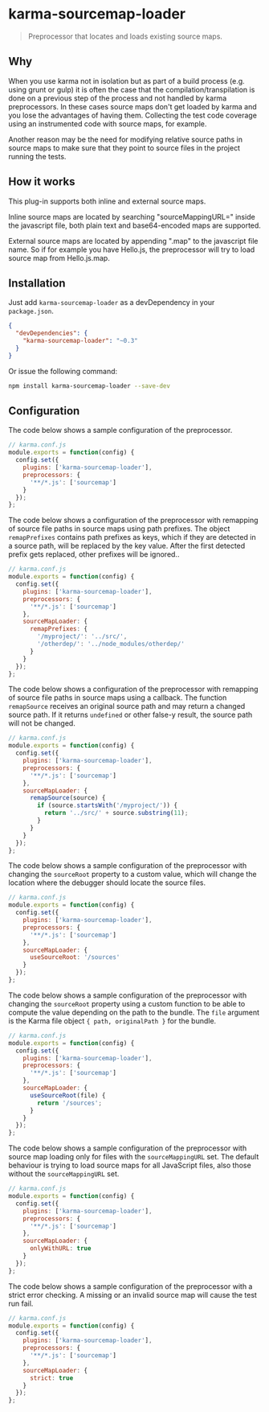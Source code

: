 # karma-sourcemap-loader

> Preprocessor that locates and loads existing source maps.

## Why

When you use karma not in isolation but as part of a build process (e.g. using grunt
or gulp) it is often the case that the compilation/transpilation is done on a previous
step of the process and not handled by karma preprocessors. In these cases source maps
don't get loaded by karma and you lose the advantages of having them. Collecting
the test code coverage using an instrumented code with source maps, for example.

Another reason may be the need for modifying relative source paths in source maps
to make sure that they point to source files in the project running the tests.

## How it works

This plug-in supports both inline and external source maps.

Inline source maps are located by searching "sourceMappingURL=" inside the javascript
file, both plain text and base64-encoded maps are supported.

External source maps are located by appending ".map" to the javascript file name.
So if for example you have Hello.js, the preprocessor will try to load source map from
Hello.js.map.

## Installation

Just add `karma-sourcemap-loader` as a devDependency in your `package.json`.
```json
{
  "devDependencies": {
    "karma-sourcemap-loader": "~0.3"
  }
}
```

Or issue the following command:
```bash
npm install karma-sourcemap-loader --save-dev
```

## Configuration

The code below shows a sample configuration of the preprocessor.

```js
// karma.conf.js
module.exports = function(config) {
  config.set({
    plugins: ['karma-sourcemap-loader'],
    preprocessors: {
      '**/*.js': ['sourcemap']
    }
  });
};
```

The code below shows a configuration of the preprocessor with remapping of source file paths in source maps using path prefixes. The object `remapPrefixes` contains path prefixes as keys, which if they are detected in a source path, will be replaced by the key value. After the first detected prefix gets replaced, other prefixes will be ignored..

```js
// karma.conf.js
module.exports = function(config) {
  config.set({
    plugins: ['karma-sourcemap-loader'],
    preprocessors: {
      '**/*.js': ['sourcemap']
    },
    sourceMapLoader: {
      remapPrefixes: {
        '/myproject/': '../src/',
        '/otherdep/': '../node_modules/otherdep/'
      }
    }
  });
};
```

The code below shows a configuration of the preprocessor with remapping of source file paths in source maps using a callback. The function `remapSource` receives an original source path and may return a changed source path. If it returns `undefined` or other false-y result, the source path will not be changed.

```js
// karma.conf.js
module.exports = function(config) {
  config.set({
    plugins: ['karma-sourcemap-loader'],
    preprocessors: {
      '**/*.js': ['sourcemap']
    },
    sourceMapLoader: {
      remapSource(source) {
        if (source.startsWith('/myproject/')) {
          return '../src/' + source.substring(11);
        }
      }
    }
  });
};
```

The code below shows a sample configuration of the preprocessor with changing the `sourceRoot` property to a custom value, which will change the location where the debugger should locate the source files.

```js
// karma.conf.js
module.exports = function(config) {
  config.set({
    plugins: ['karma-sourcemap-loader'],
    preprocessors: {
      '**/*.js': ['sourcemap']
    },
    sourceMapLoader: {
      useSourceRoot: '/sources'
    }
  });
};
```

The code below shows a sample configuration of the preprocessor with changing the `sourceRoot` property using a custom function to be able to compute the value depending on the path to the bundle. The `file` argument is the Karma file object `{ path, originalPath }` for the bundle.

```js
// karma.conf.js
module.exports = function(config) {
  config.set({
    plugins: ['karma-sourcemap-loader'],
    preprocessors: {
      '**/*.js': ['sourcemap']
    },
    sourceMapLoader: {
      useSourceRoot(file) {
        return '/sources';
      }
    }
  });
};
```

The code below shows a sample configuration of the preprocessor with source map loading only for files with the `sourceMappingURL` set. The default behaviour is trying to load source maps for all JavaScript files, also those without the `sourceMappingURL` set.

```js
// karma.conf.js
module.exports = function(config) {
  config.set({
    plugins: ['karma-sourcemap-loader'],
    preprocessors: {
      '**/*.js': ['sourcemap']
    },
    sourceMapLoader: {
      onlyWithURL: true
    }
  });
};
```

The code below shows a sample configuration of the preprocessor with a strict error checking. A missing or an invalid source map will cause the test run fail.

```js
// karma.conf.js
module.exports = function(config) {
  config.set({
    plugins: ['karma-sourcemap-loader'],
    preprocessors: {
      '**/*.js': ['sourcemap']
    },
    sourceMapLoader: {
      strict: true
    }
  });
};
```
